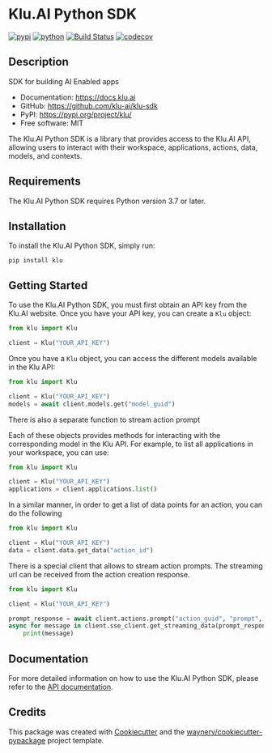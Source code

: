 # Klu.AI Python SDK

[![pypi](https://img.shields.io/pypi/v/klu.svg)](https://pypi.org/project/klu/)
[![python](https://img.shields.io/pypi/pyversions/klu.svg)](https://pypi.org/project/klu/)
[![Build Status](https://github.com/klu-ai/klu-sdk/actions/workflows/dev.yml/badge.svg)](https://github.com/klu-ai/klu-sdk/actions/workflows/dev.yml)
[![codecov](https://codecov.io/gh/klu-ai/klu-sdk/branch/main/graphs/badge.svg)](https://codecov.io/github/klu-ai/klu-sdk)

## Description

SDK for building AI Enabled apps

-   Documentation: <https://docs.klu.ai>
-   GitHub: <https://github.com/klu-ai/klu-sdk>
-   PyPI: <https://pypi.org/project/klu/>
-   Free software: MIT

The Klu.AI Python SDK is a library that provides access to the Klu.AI API, allowing users to interact with their workspace, applications, actions, data, models, and contexts.

## Requirements

The Klu.AI Python SDK requires Python version 3.7 or later.

## Installation

To install the Klu.AI Python SDK, simply run:

```
pip install klu
```

## Getting Started

To use the Klu.AI Python SDK, you must first obtain an API key from the Klu.AI website. Once you have your API key, you can create a `Klu` object:

```python
from klu import Klu

client = Klu("YOUR_API_KEY")
```

Once you have a `Klu` object, you can access the different models available in the Klu API:

```python
from klu import Klu

client = Klu("YOUR_API_KEY")
models = await client.models.get("model_guid")

```

There is also a separate function to stream action prompt

Each of these objects provides methods for interacting with the corresponding model in the Klu API. For example, to list all applications in your workspace, you can use:

```python
from klu import Klu

client = Klu("YOUR_API_KEY")
applications = client.applications.list()
```

In a similar manner, in order to get a list of data points for an action, you can do the following

```python
from klu import Klu

client = Klu("YOUR_API_KEY")
data = client.data.get_data("action_id")
```

There is a special client that allows to stream action prompts.
The streaming url can be received from the action creation response.

```python
from klu import Klu

client = Klu("YOUR_API_KEY")

prompt_response = await client.actions.prompt("action_guid", "prompt", streaming=True)
async for message in client.sse_client.get_streaming_data(prompt_response.streaming_url):
    print(message)
```

## Documentation
For more detailed information on how to use the Klu.AI Python SDK, please refer to the [API documentation](https://docs.klu.ai/).

## Credits
This package was created with [Cookiecutter](https://github.com/audreyr/cookiecutter) and the [waynerv/cookiecutter-pypackage](https://github.com/waynerv/cookiecutter-pypackage) project template.
